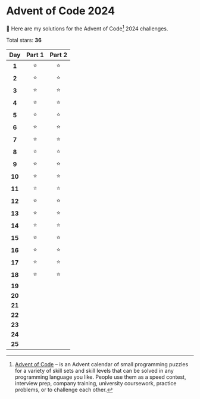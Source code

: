 # Advent of Code 2024

:wave: Here are my solutions for the Advent of Code[^aoc] 2024 challenges.

<!-- start -->

Total stars: **36**

|  Day   | Part 1 | Part 2 |
| :----: | :----: | :----: |
| **1**  |   ⭐   |   ⭐   |
| **2**  |   ⭐   |   ⭐   |
| **3**  |   ⭐   |   ⭐   |
| **4**  |   ⭐   |   ⭐   |
| **5**  |   ⭐   |   ⭐   |
| **6**  |   ⭐   |   ⭐   |
| **7**  |   ⭐   |   ⭐   |
| **8**  |   ⭐   |   ⭐   |
| **9**  |   ⭐   |   ⭐   |
| **10** |   ⭐   |   ⭐   |
| **11** |   ⭐   |   ⭐   |
| **12** |   ⭐   |   ⭐   |
| **13** |   ⭐   |   ⭐   |
| **14** |   ⭐   |   ⭐   |
| **15** |   ⭐   |   ⭐   |
| **16** |   ⭐   |   ⭐   |
| **17** |   ⭐   |   ⭐   |
| **18** |   ⭐   |   ⭐   |
| **19** |        |        |
| **20** |        |        |
| **21** |        |        |
| **22** |        |        |
| **23** |        |        |
| **24** |        |        |
| **25** |        |        |

<!-- end -->

[^aoc]: [Advent of Code][aoc] – is an Advent calendar of small programming puzzles for a variety of skill sets and skill levels that can be solved in any programming language you like. People use them as a speed contest, interview prep, company training, university coursework, practice problems, or to challenge each other.

[aoc]: https://adventofcode.com
